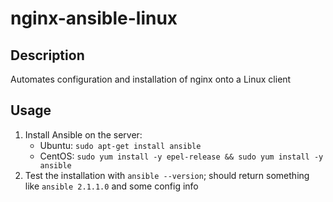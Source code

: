 # nginx-ansible-linux

## Description

Automates configuration and installation of nginx onto a Linux client

## Usage

1. Install Ansible on the server:
    * Ubuntu: `sudo apt-get install ansible`
    * CentOS: `sudo yum install -y epel-release && sudo yum install -y ansible`
2. Test the installation with `ansible --version`; should return something like `ansible 2.1.1.0` and some config info

